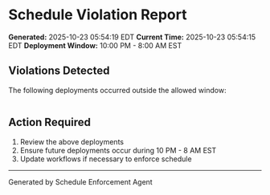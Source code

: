 # Schedule Violation Report

**Generated:** 2025-10-23 05:54:19 EDT
**Current Time:** 2025-10-23 05:54:15 EDT
**Deployment Window:** 10:00 PM - 8:00 AM EST

## Violations Detected

The following deployments occurred outside the allowed window:

```

```

## Action Required

1. Review the above deployments
2. Ensure future deployments occur during 10 PM - 8 AM EST
3. Update workflows if necessary to enforce schedule

---

Generated by Schedule Enforcement Agent
